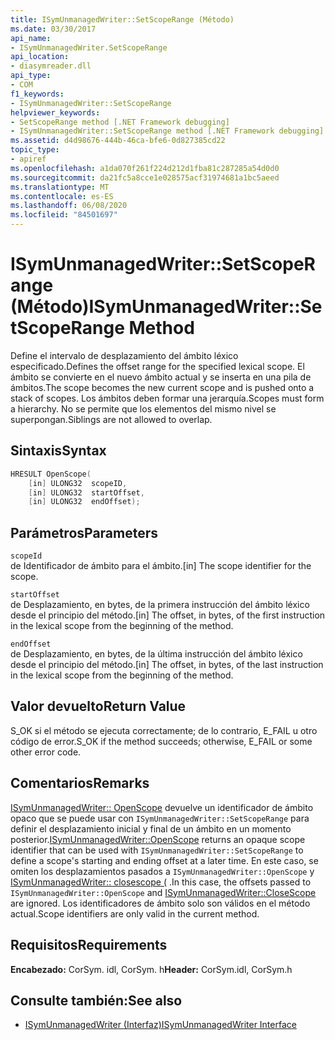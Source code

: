 ```yaml
---
title: ISymUnmanagedWriter::SetScopeRange (Método)
ms.date: 03/30/2017
api_name:
- ISymUnmanagedWriter.SetScopeRange
api_location:
- diasymreader.dll
api_type:
- COM
f1_keywords:
- ISymUnmanagedWriter::SetScopeRange
helpviewer_keywords:
- SetScopeRange method [.NET Framework debugging]
- ISymUnmanagedWriter::SetScopeRange method [.NET Framework debugging]
ms.assetid: d4d98676-444b-46ca-bfe6-0d827385cd22
topic_type:
- apiref
ms.openlocfilehash: a1da070f261f224d212d1fba81c287285a54d0d0
ms.sourcegitcommit: da21fc5a8cce1e028575acf31974681a1bc5aeed
ms.translationtype: MT
ms.contentlocale: es-ES
ms.lasthandoff: 06/08/2020
ms.locfileid: "84501697"
---
```

# <a name="isymunmanagedwritersetscoperange-method"></a><span data-ttu-id="80e7f-102">ISymUnmanagedWriter::SetScopeRange (Método)</span><span class="sxs-lookup"><span data-stu-id="80e7f-102">ISymUnmanagedWriter::SetScopeRange Method</span></span>
<span data-ttu-id="80e7f-103">Define el intervalo de desplazamiento del ámbito léxico especificado.</span><span class="sxs-lookup"><span data-stu-id="80e7f-103">Defines the offset range for the specified lexical scope.</span></span> <span data-ttu-id="80e7f-104">El ámbito se convierte en el nuevo ámbito actual y se inserta en una pila de ámbitos.</span><span class="sxs-lookup"><span data-stu-id="80e7f-104">The scope becomes the new current scope and is pushed onto a stack of scopes.</span></span> <span data-ttu-id="80e7f-105">Los ámbitos deben formar una jerarquía.</span><span class="sxs-lookup"><span data-stu-id="80e7f-105">Scopes must form a hierarchy.</span></span> <span data-ttu-id="80e7f-106">No se permite que los elementos del mismo nivel se superpongan.</span><span class="sxs-lookup"><span data-stu-id="80e7f-106">Siblings are not allowed to overlap.</span></span>  
  
## <a name="syntax"></a><span data-ttu-id="80e7f-107">Sintaxis</span><span class="sxs-lookup"><span data-stu-id="80e7f-107">Syntax</span></span>  
  
```cpp  
HRESULT OpenScope(  
    [in] ULONG32  scopeID,  
    [in] ULONG32  startOffset,  
    [in] ULONG32  endOffset);  
```  
  
## <a name="parameters"></a><span data-ttu-id="80e7f-108">Parámetros</span><span class="sxs-lookup"><span data-stu-id="80e7f-108">Parameters</span></span>  
 `scopeId`  
 <span data-ttu-id="80e7f-109">de Identificador de ámbito para el ámbito.</span><span class="sxs-lookup"><span data-stu-id="80e7f-109">[in] The scope identifier for the scope.</span></span>  
  
 `startOffset`  
 <span data-ttu-id="80e7f-110">de Desplazamiento, en bytes, de la primera instrucción del ámbito léxico desde el principio del método.</span><span class="sxs-lookup"><span data-stu-id="80e7f-110">[in] The offset, in bytes, of the first instruction in the lexical scope from the beginning of the method.</span></span>  
  
 `endOffset`  
 <span data-ttu-id="80e7f-111">de Desplazamiento, en bytes, de la última instrucción del ámbito léxico desde el principio del método.</span><span class="sxs-lookup"><span data-stu-id="80e7f-111">[in] The offset, in bytes, of the last instruction in the lexical scope from the beginning of the method.</span></span>  
  
## <a name="return-value"></a><span data-ttu-id="80e7f-112">Valor devuelto</span><span class="sxs-lookup"><span data-stu-id="80e7f-112">Return Value</span></span>  
 <span data-ttu-id="80e7f-113">S_OK si el método se ejecuta correctamente; de lo contrario, E_FAIL u otro código de error.</span><span class="sxs-lookup"><span data-stu-id="80e7f-113">S_OK if the method succeeds; otherwise, E_FAIL or some other error code.</span></span>  
  
## <a name="remarks"></a><span data-ttu-id="80e7f-114">Comentarios</span><span class="sxs-lookup"><span data-stu-id="80e7f-114">Remarks</span></span>  
 <span data-ttu-id="80e7f-115">[ISymUnmanagedWriter:: OpenScope](isymunmanagedwriter-openscope-method.md) devuelve un identificador de ámbito opaco que se puede usar con `ISymUnmanagedWriter::SetScopeRange` para definir el desplazamiento inicial y final de un ámbito en un momento posterior.</span><span class="sxs-lookup"><span data-stu-id="80e7f-115">[ISymUnmanagedWriter::OpenScope](isymunmanagedwriter-openscope-method.md) returns an opaque scope identifier that can be used with `ISymUnmanagedWriter::SetScopeRange` to define a scope's starting and ending offset at a later time.</span></span> <span data-ttu-id="80e7f-116">En este caso, se omiten los desplazamientos pasados a `ISymUnmanagedWriter::OpenScope` y [ISymUnmanagedWriter:: closescope (](isymunmanagedwriter-closescope-method.md) .</span><span class="sxs-lookup"><span data-stu-id="80e7f-116">In this case, the offsets passed to `ISymUnmanagedWriter::OpenScope` and [ISymUnmanagedWriter::CloseScope](isymunmanagedwriter-closescope-method.md) are ignored.</span></span> <span data-ttu-id="80e7f-117">Los identificadores de ámbito solo son válidos en el método actual.</span><span class="sxs-lookup"><span data-stu-id="80e7f-117">Scope identifiers are only valid in the current method.</span></span>  
  
## <a name="requirements"></a><span data-ttu-id="80e7f-118">Requisitos</span><span class="sxs-lookup"><span data-stu-id="80e7f-118">Requirements</span></span>  
 <span data-ttu-id="80e7f-119">**Encabezado:** CorSym. idl, CorSym. h</span><span class="sxs-lookup"><span data-stu-id="80e7f-119">**Header:** CorSym.idl, CorSym.h</span></span>  
  
## <a name="see-also"></a><span data-ttu-id="80e7f-120">Consulte también:</span><span class="sxs-lookup"><span data-stu-id="80e7f-120">See also</span></span>

- [<span data-ttu-id="80e7f-121">ISymUnmanagedWriter (Interfaz)</span><span class="sxs-lookup"><span data-stu-id="80e7f-121">ISymUnmanagedWriter Interface</span></span>](isymunmanagedwriter-interface.md)
